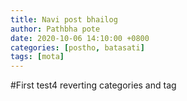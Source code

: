 ```yaml
---
title: Navi post bhailog
author: Pathbha pote
date: 2020-10-06 14:10:00 +0800
categories: [postho, batasati]
tags: [mota]
---
```


#First test4 
reverting categories and tag